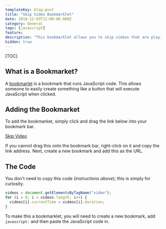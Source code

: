 ```yaml
---
templateKey: blog-post
title: "Skip Video Bookmarklet"
date: 2018-12-03T12:00:00.000Z
category: General
tags: [javascript]
feature:
description: "This bookmarklet allows you to skip videos that are playing on the current site. This means it can be used to skip forced videos like YouTube ads. Not all video players are supported."
hidden: true
---
```


[TOC]

## What is a Bookmarket?

A [bookmarlet](https://en.wikipedia.org/wiki/Bookmarklet) is a bookmark that runs JavaScript code. This allows someone to easily create something like a button that will execute JavaScript when clicked.

## Adding the Bookmarket

To add the bookmarket, simply click and drag the link below into your bookmark bar.

<a href="javascript:videos = document.getElementsByTagName('video'); for (i = 0; i < videos.length; i++) { videos[i].currentTime = videos[i].duration; }">Skip Video</a>

If you cannot drag this onto the bookmark bar, right-click on it and copy the link address. Next, create a new bookmark and add this as the URL.

## The Code

You don't need to copy this code (_instructions above_); this is simply for curiosity.

```javascript
videos = document.getElementsByTagName("video");
for (i = 0; i < videos.length; i++) {
  videos[i].currentTime = videos[i].duration;
}
```

To make this a bookmarklet, you will need to create a new bookmark, add `javascript:` and then paste the JavaScript code in.
